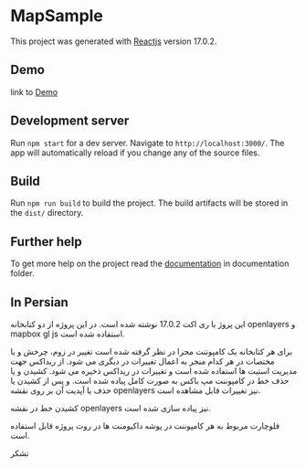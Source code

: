 # MapSample

This project was generated with [Reactjs](https://reactjs.org/) version 17.0.2.

## Demo
link to [Demo](http://www.mstking.ir/)

## Development server

Run `npm start` for a dev server. Navigate to `http://localhost:3000/`. The app will automatically reload if you change any of the source files.

## Build

Run `npm run build` to build the project. The build artifacts will be stored in the `dist/` directory.

## Further help

To get more help on the project read the [documentation]() in documentation folder.

## In Persian

این پروژ با ری اکت 17.0.2 نوشته شده است.
در این پروژه از دو کتابخانه
openlayers
و
mapbox gl js
استفاده شده است.

برای هر کتابخانه یک کامپوننت مجزا در نظر گرفته شده است
تغییر در زوم، چرخش و یا مختصات در هر کدام منجر به اعمال تغییرات در دیگری می شود.
از ریداکس جهت مدیریت استیت ها استفاده شده است و تغییرات در ریداکس ذخیره می شود.
کشیدن و یا حذف خط در کامپوننت مپ باکس به صورت کامل پیاده شده است. و پس از کشیدن یا حذف یا آپدیت آن بر روی نقشه
openlayers
نیز تغییرات قابل مشاهده است.

کشیدن خط در نقشه
openlayers
نیز پیاده سازی شده است.

فلوچارت مربوط به هر کامپوننت در پوشه داکیومنت ها در روت پروژه قابل استفاده است.

تشکر
